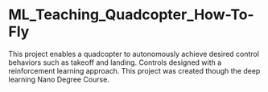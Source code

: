 # ML_Teaching_Quadcopter_How-To-Fly

This project enables a quadcopter to autonomously achieve desired control behaviors such as takeoff and landing. Controls designed with a reinforcement learning approach.
This project was created though the deep learning Nano Degree Course.

